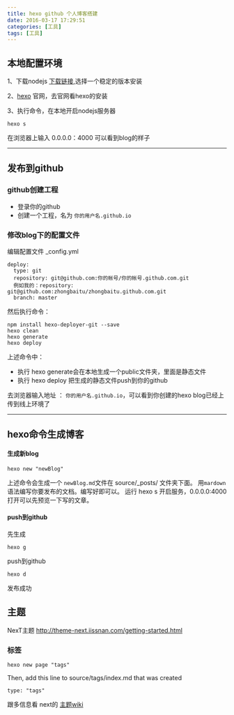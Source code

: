 ```yaml
---
title: hexo github 个人博客搭建
date: 2016-03-17 17:29:51
categories: [工具]
tags: [工具]
---
```


## 本地配置环境
 1、下载nodejs [下载链接](https://nodejs.org/en/),选择一个稳定的版本安装
 
 2、[hexo](https://hexo.io/) 官网，去官网看hexo的安装
 
 3、执行命令，在本地开启nodejs服务器
 
 ```
 hexo s
 ```
在浏览器上输入 0.0.0.0：4000 可以看到blog的样子

---
## 发布到github
### github创建工程
* 登录你的github
* 创建一个工程，名为 `你的用户名.github.io`


### 修改blog下的配置文件
编辑配置文件 _config.yml

```
deploy:
  type: git
  repository: git@github.com:你的帐号/你的帐号.github.com.git
  例如我的：repository: git@github.com:zhongbaitu/zhongbaitu.github.com.git
  branch: master
```
然后执行命令：

```
npm install hexo-deployer-git --save
hexo clean
hexo generate
hexo deploy
```
上述命令中：

* 执行 hexo generate会在本地生成一个public文件夹，里面是静态文件
* 执行 hexo deploy 把生成的静态文件push到你的github

去浏览器输入地址  ：  `你的用户名.github.io`，可以看到你创建的hexo blog已经上传到线上环境了

 ---
## hexo命令生成博客
#### 生成新blog

```
hexo new "newBlog"
```
上述命令会生成一个 `newBlog.md`文件在 source/_posts/ 文件夹下面。 用`mardown`语法编写你要发布的文档。编写好即可以。  运行 hexo s 开启服务，0.0.0.0:4000 打开可以先预览一下写的文章。

#### push到github
先生成

```
hexo g
```

push到github

```
hexo d
```

发布成功


## 主题
NexT主题 <http://theme-next.iissnan.com/getting-started.html>

### 标签
```
hexo new page "tags"
```

Then, add this line to source/tags/index.md that was created

```
type: "tags"
```


跟多信息看 next的 [主题wiki](https://github.com/iissnan/hexo-theme-next/wiki/)




